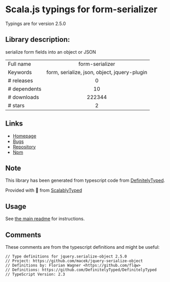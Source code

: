 
# Scala.js typings for form-serializer

Typings are for version 2.5.0

## Library description:
serialize form fields into an object or JSON

|                    |                 |
| ------------------ | :-------------: |
| Full name          | form-serializer |
| Keywords           | form, serialize, json, object, jquery-plugin |
| # releases         | 0 |
| # dependents       | 10 |
| # downloads        | 222344 |
| # stars            | 2 |

## Links
- [Homepage](https://github.com/macek/jquery-serialize-object)
- [Bugs](https://github.com/macek/jquery-serialize-object/issues)
- [Repository](https://github.com/macek/jquery-serialize-object)
- [Npm](https://www.npmjs.com/package/form-serializer)
    


## Note
This library has been generated from typescript code from [DefinitelyTyped](https://definitelytyped.org).

Provided with :purple_heart: from [ScalablyTyped](https://github.com/oyvindberg/ScalablyTyped)

## Usage
See [the main readme](../../readme.md) for instructions.

## Comments

These comments are from the typescript definitions and might be useful:
```
// Type definitions for jquery.serialize-object 2.5.0
// Project: https://github.com/macek/jquery-serialize-object
// Definitions by: Florian Wagner <https://github.com/flqw>
// Definitions: https://github.com/DefinitelyTyped/DefinitelyTyped
// TypeScript Version: 2.3

```


